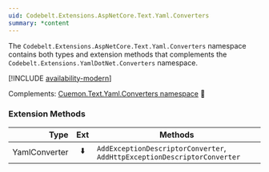 ```yaml
---
uid: Codebelt.Extensions.AspNetCore.Text.Yaml.Converters
summary: *content
---
```

The `Codebelt.Extensions.AspNetCore.Text.Yaml.Converters` namespace contains both types and extension methods that complements the `Codebelt.Extensions.YamlDotNet.Converters` namespace.

[!INCLUDE [availability-modern](../../includes/availability-modern.md)]

Complements: [Cuemon.Text.Yaml.Converters namespace](/api/Codebelt.Extensions.YamlDotNet.Converters.html) 📘

### Extension Methods

|Type|Ext|Methods|
|--:|:-:|---|
|YamlConverter|⬇️|`AddExceptionDescriptorConverter`, `AddHttpExceptionDescriptorConverter`|
